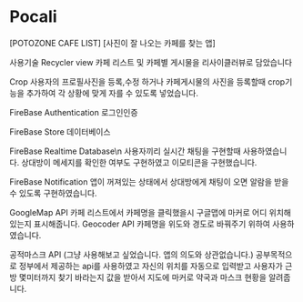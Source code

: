 # Pocali

[POTOZONE CAFE LIST]
[사진이 잘 나오는 카페를 찾는 앱]

사용기술
Recycler view
카페 리스트 및 카페별 게시물을 리사이클러뷰로 담았습니다

Crop
사용자의 프로필사진을 등록,수정 하거나 카페게시물의 사진을 등록할때 crop기능을 추가하여 각 상황에 맞게 자를 수 있도록 넣었습니다.

FireBase Authentication
로그인인증

FireBase Store
데이터베이스

FireBase Realtime Database\n
사용자끼리 실시간 채팅을 구현할때 사용하였습니다. 
상대방이 메세지를 확인한 여부도 구현하였고
이모티콘을 구현했습니다.

FireBase Notification
앱이 꺼져있는 상태에서 상대방에게 채팅이 오면 알람을 받을 수 있도록 구현하였습니다.

GoogleMap API
카페 리스트에서 카페명을 클릭했을시 구글맵에 마커로 어디 위치해있는지 표시해줍니다.
Geocoder API
카페명을 위도와 경도로 바꿔주기 위하여 사용하였습니다.

공적마스크 API (그냥 사용해보고 싶었습니다. 앱의 의도와 상관없습니다.)
공부목적으로 정부에서 제공하는 api를 사용하였고 자신의 위치를 자동으로 입력받고 사용자가 근방 몇미터까지 찾기 바라는지 값을 받아서
지도에 마커로 약국과 마스크 현황을 알려줍니다. 
